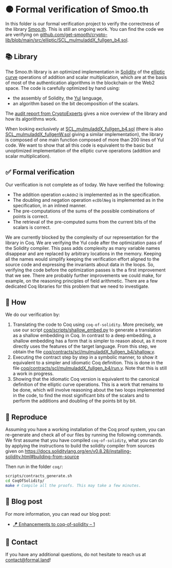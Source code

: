 # ⚈ Formal verification of Smoo.th

In this folder is our formal verification project to verify the correctness of the library [Smoo.th](https://smoo.th/). This is still an ongoing work. You can find the code we are verifying on [github.com/get-smooth/crypto-lib/blob/main/src/elliptic/SCL_mulmuladdX_fullgen_b4.sol](https://github.com/get-smooth/crypto-lib/blob/main/src/elliptic/SCL_mulmuladdX_fullgen_b4.sol).

## 📚 Library

The Smoo.th library is an optimized implementation in [Solidity](https://soliditylang.org/) of the [elliptic curve](https://en.wikipedia.org/wiki/Elliptic_curve) operations of addition and scalar multiplication, which are at the basis of most of the authentication algorithms in the blockchain or the Web2 space. The code is carefully optimized by hand using:

- the assembly of Solidity, the [Yul](https://docs.soliditylang.org/en/latest/yul.html) language,
- an algorithm based on the bit decomposition of the scalars.

The [audit report from CryptoExperts](https://github.com/get-smooth/crypto-lib/blob/main/doc/Audits/CRX_smooth_report_2024_07_11_v1.2.pdf) gives a nice overview of the library and how its algorithms work.

When looking exclusively at [SCL_mulmuladdX_fullgen_b4.sol](https://github.com/get-smooth/crypto-lib/blob/main/src/elliptic/SCL_mulmuladdX_fullgen_b4.sol) (there is also [SCL_mulmuladdX_fullgenW.sol](https://github.com/get-smooth/crypto-lib/blob/main/src/elliptic/SCL_mulmuladdX_fullgenW.sol) giving a similar implementation), the library is composed of one main function composed of more than 200 lines of Yul code. We want to show that all this code is equivalent to the basic but unoptimized implementation of the elliptic curve operations (addition and scalar multiplication).

## ✅ Formal verification

Our verification is not complete as of today. We have verified the following:

- The addition operation `ecAddn2` is implemented as in the specification.
- The doubling and negation operation `ecDblNeg` is implemented as in the specification, in an inlined manner.
- The pre-computations of the sums of the possible combinations of points is correct.
- The retrieval of the pre-computed sums from the current bits of the scalars is correct.

We are currently blocked by the complexity of our representation for the library in Coq. We are verifying the Yul code after the optimization pass of the Solidity compiler. This pass adds complexity as many variable names disappear and are replaced by arbitrary locations in the memory. Keeping all the names would simplify keeping the verification effort aligned to the source code and expressing the invariants about data in the loops. So, verifying the code before the optimization passes is the a first improvement that we see. There are probably further improvements we could make, for example, on the reasoning principles of field arithmetic. There are a few dedicated Coq libraries for this problem that we need to investigate.

## 🧭 How

We do our verification by:

1. Translating the code to Coq using `coq-of-solidity`. More precisely, we use our script [coq/scripts/shallow_embed.py](/coq/scripts/shallow_embed.py) to generate a translation as a shallow embedding in Coq. In contrast to a deep embedding, a shallow embedding has a form that is simpler to reason about, as it more directly uses the features of the target language. From this step, we obtain the file [coq/contracts/scl/mulmuladdX_fullgen_b4/shallow.v](/coq/contracts/scl/mulmuladdX_fullgen_b4/shallow.v).
2. Executing the contract step by step in a symbolic manner, to show it equivalent to a simpler and idiomatic Coq definition. This is done in the file [coq/contracts/scl/mulmuladdX_fullgen_b4/run.v](/coq/contracts/scl/mulmuladdX_fullgen_b4/run.v). Note that this is still a work in progress.
3. Showing that the idiomatic Coq version is equivalent to the canonical definition of the elliptic curve operations. This is a work that remains to be done, which will involve reasoning about the two loops implemented in the code, to find the most significant bits of the scalars and to perform the additions and doubling of the points bit by bit.

## 🔄 Reproduce

Assuming you have a working installation of the Coq proof system, you can re-generate and check all of our files by running the following commands. We first assume that you have compiled `coq-of-solidity`, what you can do by applying the instructions to build the solidity compiler from sources given on https://docs.soliditylang.org/en/v0.8.28/installing-solidity.html#building-from-source

Then run in the folder `coq/`:

```sh
scripts/contracts_generate.sh
cd CoqOfSolidity/
make # Compile all the proofs. This may take a few minutes.
```

## 📰 Blog post

For more information, you can read our blog post:

- [🪁 Enhancements to coq-of-solidity – 1](https://formal.land/blog/2024/10/16/coq-of-solidity-enhanced-version-1)

## 💌 Contact

If you have any additional questions, do not hesitate to reach us at [contact@formal.land](mailto:contact@formal.land)!
